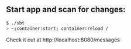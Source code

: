 ## Start app and scan for changes:

```sh
$ ./sbt
> ~;container:start; container:reload /
```
Check it out at http://localhost:8080/messages
